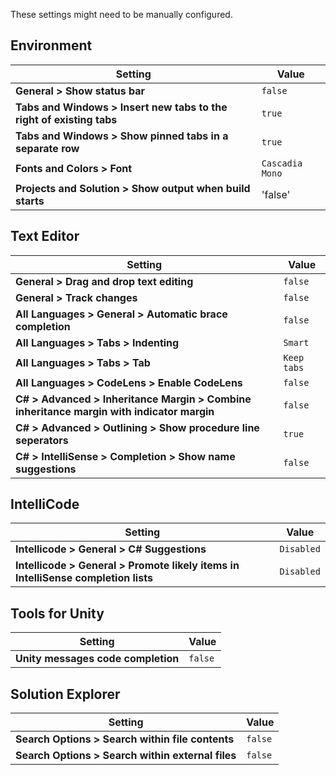 These settings might need to be manually configured.

## Environment
| Setting | Value |
| --- | --- |
| **General > Show status bar** | `false` |
| **Tabs and Windows > Insert new tabs to the right of existing tabs** | `true` |
| **Tabs and Windows > Show pinned tabs in a separate row** | `true` |
| **Fonts and Colors > Font** | `Cascadia Mono` |
| **Projects and Solution > Show output when build starts** | 'false' |

## Text Editor
| Setting | Value |
| --- | --- |
| **General > Drag and drop text editing** | `false` |
| **General > Track changes** | `false` |
| **All Languages > General > Automatic brace completion** | `false` |
| **All Languages > Tabs > Indenting** | `Smart` |
| **All Languages > Tabs > Tab** | `Keep tabs` |
| **All Languages > CodeLens > Enable CodeLens** | `false` |
| **C# > Advanced > Inheritance Margin > Combine inheritance margin with indicator margin** | `false` |
| **C# > Advanced > Outlining > Show procedure line seperators** | `true` |
| **C# > IntelliSense > Completion > Show name suggestions** | `false` |

## IntelliCode
| Setting | Value |
| --- | --- |
| **Intellicode > General > C# Suggestions** | `Disabled` |
| **Intellicode > General > Promote likely items in IntelliSense completion lists** | `Disabled` |

## Tools for Unity
| Setting | Value |
| --- | --- |
| **Unity messages code completion** | `false` |

## Solution Explorer
| Setting | Value |
| --- | --- |
| **Search Options > Search within file contents** | `false` |
| **Search Options > Search within external files** | `false` |
